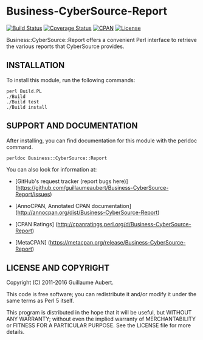 Business-CyberSource-Report
===========================

[![Build Status](https://travis-ci.org/guillaumeaubert/Business-CyberSource-Report.svg?branch=master)](https://travis-ci.org/guillaumeaubert/Business-CyberSource-Report)
[![Coverage Status](https://coveralls.io/repos/guillaumeaubert/Business-CyberSource-Report/badge.svg?branch=master)](https://coveralls.io/r/guillaumeaubert/Business-CyberSource-Report?branch=master)
[![CPAN](https://img.shields.io/cpan/v/Business-CyberSource-Report.svg)](https://metacpan.org/release/Business-CyberSource-Report)
[![License](https://img.shields.io/badge/license-Perl%205-blue.svg)](http://dev.perl.org/licenses/)

Business::CyberSource::Report offers a convenient Perl interface to retrieve
the various reports that CyberSource provides.


INSTALLATION
------------

To install this module, run the following commands:

	perl Build.PL
	./Build
	./Build test
	./Build install


SUPPORT AND DOCUMENTATION
-------------------------

After installing, you can find documentation for this module with the
perldoc command.

	perldoc Business::CyberSource::Report


You can also look for information at:

 * [GitHub's request tracker (report bugs here)]
   (https://github.com/guillaumeaubert/Business-CyberSource-Report/issues)

 * [AnnoCPAN, Annotated CPAN documentation]
   (http://annocpan.org/dist/Business-CyberSource-Report)

 * [CPAN Ratings]
   (http://cpanratings.perl.org/d/Business-CyberSource-Report)

 * [MetaCPAN]
   (https://metacpan.org/release/Business-CyberSource-Report)


LICENSE AND COPYRIGHT
---------------------

Copyright (C) 2011-2016 Guillaume Aubert.

This code is free software; you can redistribute it and/or modify it under the
same terms as Perl 5 itself.

This program is distributed in the hope that it will be useful, but WITHOUT ANY
WARRANTY; without even the implied warranty of MERCHANTABILITY or FITNESS FOR A
PARTICULAR PURPOSE. See the LICENSE file for more details.
